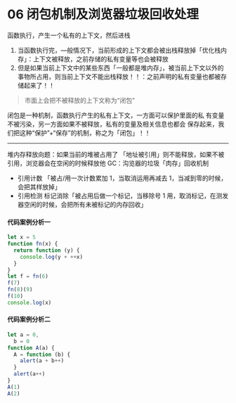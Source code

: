 <!--
 * @Author: 徐凯 xukai@sinoroad.com
 * @Date: 2024-04-22 16:05:51
 * @Description:
-->

# 06 闭包机制及浏览器垃圾回收处理

函数执行，产生一个私有的上下文，然后进栈

1. 当函数执行完，—般情况下，当前形成的上下文都会被出栈释放掉「优化栈内存」：上下文被释放，之前存储的私有变量等也会被释放
2. 但是如果当前上下文中的某些东西「一般都是堆内存」，被当前上下文以外的事物所占用，则当前上下文不能出栈释放！！：之前声明的私有变量也都被存储起来了！！

> 市面上会把不被释放的上下文称为“闭包”

闭包是一种机制，函数执行产生的私有上下文，一方面可以保护里面的私
有变量不被污染，另一方面如果不被释放，私有的变量及相关信息也都会
保存起来，我们把这种“保护”+“保存”的机制，称之为「闭包」！！

---

堆内存释放向题：如果当前的堆被占用了 「地址被引用」则不能释放，如果不被引用，浏览器会在空闲的时候释放他
GC：沟览器的垃圾「肉存」回收机制

- 引用计数 「被占/用一次计数累加 1，当取消运用再减去 1，当减到零的时候，会把其样放掉」
- 引用检测 标记消除「被占用后做一个标记，当移除号 1 用，取消标记，在测发器空闲的时候，会把所有未被标记的内存回收」

#### 代码案例分析一

```js
let x = 5
function fn(x) {
  return function (y) {
    console.log(y + ++x)
  }
}
let f = fn(6)
f(7)
fn(8)(9)
f(10)
console.log(x)
```

<!--
![fd923bf601101e7a19877e23bc582b27.png](evernotecid://85537891-BE3E-40EA-9B63-339F3FD81B01/appyinxiangcom/14299204/ENResource/p3250) -->

#### 代码案例分析二

```js
let a = 0,
  b = 0
function A(a) {
  A = function (b) {
    alert(a + b++)
  }
  alert(a++)
}
A(1)
A(2)
```

<!-- ![cda8dda3603ae47e7c9ccbba537342bd.png](evernotecid://85537891-BE3E-40EA-9B63-339F3FD81B01/appyinxiangcom/14299204/ENResource/p3251) -->
